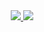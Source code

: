 <div align="center">
  <a href="https://github.com/anuraghazra/github-readme-stats">
    <img src="https://github-readme-stats.vercel.app/api?username=filipopo&show_icons=true&bg_color=00000000" />
  </a>
  
  <a href="https://github.com/anuraghazra/convoychat">
    <img src="https://github-readme-stats.vercel.app/api/top-langs/?username=filipopo&size_weight=0.5&count_weight=0.5&langs_count=8&layout=compact&card_width=320" />
  </a>
</div>

